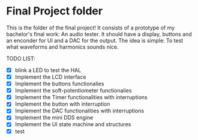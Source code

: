 # Final Project folder

This is the folder of the final project! It consists of a prototype of my bachelor's final work: An audio tester. It should have a display, buttons and an enconder for UI and a DAC for the output. The idea is simple: To test what waveforms and harmonics sounds nice.

TODO LIST:
- [x] blink a LED to test the HAL
- [x] Implement the LCD interface
- [x] Implement the buttons functionalies
- [x] Implement the soft-potentiometer functionalies
- [x] Implement the Timer functionalities with interruptions
- [x] Implement the button with interruption
- [x] Implement the DAC functionalities with interruptions
- [x] Implement the mini DDS engine
- [x] Implement the UI state machine and structures
- [x] test
